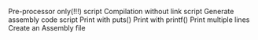 Pre-processor only(!!!) script
Compilation without link script
Generate assembly code script
Print with puts()
Print with printf()
Print multiple lines
Create an Assembly file
